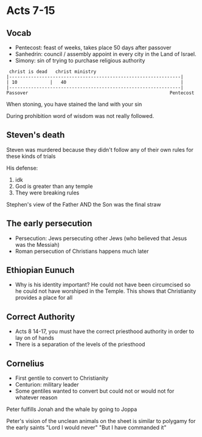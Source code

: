 # Acts 7-15

## Vocab

- Pentecost: feast of weeks, takes place 50 days after passover
- Sanhedrin: council / assembly appoint in every city in the Land of Israel.
- Simony: sin of trying to purchase religious authority

```
 christ is dead   christ ministry
|---------------------------------------------------------------|
| 10            |   40                                          |
|---------------------------------------------------------------|
Passover                                                    Pentecost
```

When stoning, you have stained the land with your sin

During prohibition word of wisdom was not really followed.

## Steven's death

Steven was murdered because they didn't follow any of their own rules for these kinds of trials

His defense:

1. idk
2. God is greater than any temple
3. They were breaking rules

Stephen's view of the Father AND the Son was the final straw

## The early persecution

- Persecution: Jews persecuting other Jews (who believed that Jesus was the Messiah)
- Roman persecution of Christians happens much later

## Ethiopian Eunuch

- Why is his identity important? He could not have been circumcised so he could not have worshiped in the Temple. This shows that Christianity provides a place for all

## Correct Authority

- Acts 8 14-17, you must have the correct priesthood authority in order to lay on of hands
- There is a separation of the levels of the priesthood

## Cornelius

- First gentile to convert to Christianity
- Centurion: military leader
- Some gentiles wanted to convert but could not or would not for whatever reason

Peter fulfills Jonah and the whale by going to Joppa

Peter's vision of the unclean animals on the sheet is similar to polygamy for the early saints "Lord I would never" "But I have commanded it"
